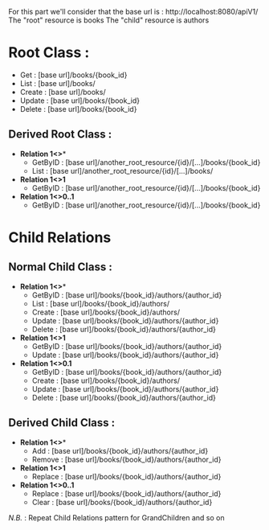 For this part we'll consider that the base url is : http://localhost:8080/apiV1/
The "root" resource is books
The "child" resource is authors

# Root Class :
+ Get : [base url]/books/{book_id}   
+ List : [base url]/books/
+ Create : [base url]/books/
+ Update : [base url]/books/{book_id}
+ Delete : [base url]/books/{book_id}

## Derived Root Class :
+ **Relation 1<>***
  + GetByID : [base url]/another_root_resource/{id}/[...]/books/{book_id}
  + List : [base url]/another_root_resource/{id}/[...]/books/
+ **Relation 1<>1**
  + GetByID : [base url]/another_root_resource/{id}/[...]/books/{book_id}
+ **Relation 1<>0..1**
  + GetByID : [base url]/another_root_resource/{id}/[...]/books/{book_id}
  
# Child Relations
##  Normal Child Class :
+ **Relation 1<>***
  + GetByID : [base url]/books/{book_id}/authors/{author_id}
  + List : [base url]/books/{book_id}/authors/
  + Create : [base url]/books/{book_id}/authors/
  + Update : [base url]/books/{book_id}/authors/{author_id}
  + Delete : [base url]/books/{book_id}/authors/{author_id}
+ **Relation 1<>1**
  + GetByID : [base url]/books/{book_id}/authors/{author_id}
  + Update : [base url]/books/{book_id}/authors/{author_id}
+ **Relation 1<>0.1**
  + GetByID : [base url]/books/{book_id}/authors/{author_id}
  + Create : [base url]/books/{book_id}/authors/
  + Update : [base url]/books/{book_id}/authors/{author_id}
  + Delete : [base url]/books/{book_id}/authors/{author_id}
      
## Derived Child Class :
+ **Relation 1<>***
  + Add : [base url]/books/{book_id}/authors/{author_id}
  + Remove : [base url]/books/{book_id}/authors/{author_id}
+ **Relation 1<>1**
  + Replace : [base url]/books/{book_id}/authors/{author_id}
+ **Relation 1<>0..1**
  + Replace : [base url]/books/{book_id}/authors/{author_id}
  + Clear : [base url]/books/{book_id}/authors/{author_id}

*N.B.* : Repeat Child Relations pattern for GrandChildren and so on
